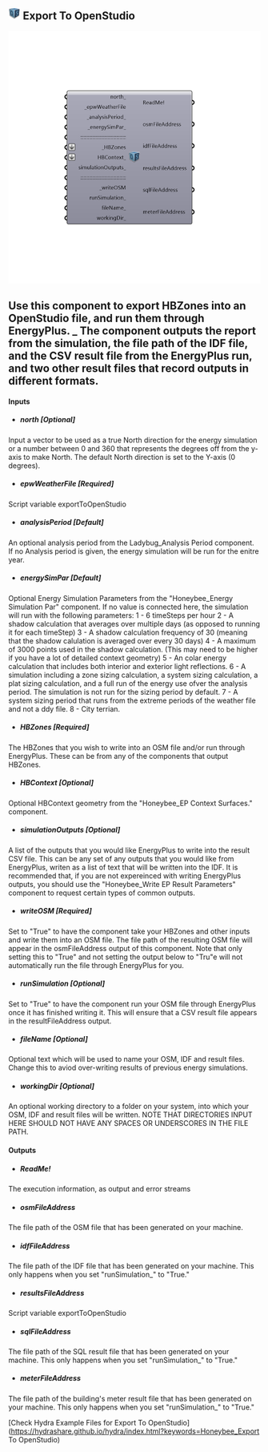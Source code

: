 ## ![](../../images/icons/Export_To_OpenStudio.png) Export To OpenStudio

![](../../images/components/Export_To_OpenStudio.png)

Use this component to export HBZones into an OpenStudio file, and run them through EnergyPlus.
 _
 The component outputs the report from the simulation, the file path of the IDF file, and the CSV result file from the EnergyPlus run, and two other result files that record outputs in different formats.
 -
 

#### Inputs
* ##### north [Optional]
Input a vector to be used as a true North direction for the energy simulation or a number between 0 and 360 that represents the degrees off from the y-axis to make North.  The default North direction is set to the Y-axis (0 degrees).
* ##### epwWeatherFile [Required]
Script variable exportToOpenStudio
* ##### analysisPeriod [Default]
An optional analysis period from the Ladybug_Analysis Period component.  If no Analysis period is given, the energy simulation will be run for the enitre year.
* ##### energySimPar [Default]
Optional Energy Simulation Parameters from the "Honeybee_Energy Simulation Par" component.  If no value is connected here, the simulation will run with the following parameters:
 1 - 6 timeSteps per hour
 2 - A shadow calculation that averages over multiple days (as opposed to running it for each timeStep)
 3 - A shadow calculation frequency of 30 (meaning that the shadow calulation is averaged over every 30 days)
 4 - A maximum of 3000 points used in the shadow calculation. (This may need to be higher if you have a lot of detailed context geometry)
 5 - An colar energy calculation that includes both interior and exterior light reflections.
 6 - A simulation including a zone sizing calculation, a system sizing calculation, a plat sizing calculation, and a full run of the energy use ofver the analysis period.  The simulation is not run for the sizing period by default.
 7 - A system sizing period that runs from the extreme periods of the weather file and not a ddy file.
 8 - City terrian.
* ##### HBZones [Required]
The HBZones that you wish to write into an OSM file and/or run through EnergyPlus.  These can be from any of the components that output HBZones.
* ##### HBContext [Optional]
Optional HBContext geometry from the "Honeybee_EP Context Surfaces." component.
* ##### simulationOutputs [Optional]
A list of the outputs that you would like EnergyPlus to write into the result CSV file.  This can be any set of any outputs that you would like from EnergyPlus, writen as a list of text that will be written into the IDF.  It is recommended that, if you are not expereinced with writing EnergyPlus outputs, you should use the "Honeybee_Write EP Result Parameters" component to request certain types of common outputs. 
* ##### writeOSM [Required]
Set to "True" to have the component take your HBZones and other inputs and write them into an OSM file.  The file path of the resulting OSM file will appear in the osmFileAddress output of this component.  Note that only setting this to "True" and not setting the output below to "Tru"e will not automatically run the file through EnergyPlus for you.
* ##### runSimulation [Optional]
Set to "True" to have the component run your OSM file through EnergyPlus once it has finished writing it.  This will ensure that a CSV result file appears in the resultFileAddress output.
* ##### fileName [Optional]
Optional text which will be used to name your OSM, IDF and result files.  Change this to aviod over-writing results of previous energy simulations.
* ##### workingDir [Optional]
An optional working directory to a folder on your system, into which your OSM, IDF and result files will be written.  NOTE THAT DIRECTORIES INPUT HERE SHOULD NOT HAVE ANY SPACES OR UNDERSCORES IN THE FILE PATH.

#### Outputs
* ##### ReadMe!
The execution information, as output and error streams
* ##### osmFileAddress
The file path of the OSM file that has been generated on your machine.
* ##### idfFileAddress
The file path of the IDF file that has been generated on your machine. This only happens when you set "runSimulation_" to "True."
* ##### resultsFileAddress
Script variable exportToOpenStudio
* ##### sqlFileAddress
The file path of the SQL result file that has been generated on your machine. This only happens when you set "runSimulation_" to "True."
* ##### meterFileAddress
The file path of the building's meter result file that has been generated on your machine. This only happens when you set "runSimulation_" to "True."


[Check Hydra Example Files for Export To OpenStudio](https://hydrashare.github.io/hydra/index.html?keywords=Honeybee_Export To OpenStudio)
